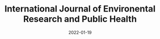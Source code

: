 ---
date: 2022-01-19
##
title:    International Journal of Environental Research and Public Health 
## Titel der Publikation, beispielweise The Lancet.
##
authors: 'Kirsch, M, Vitiello, D'
##
status:   default
##
en:
  subtitle:   'The COVID-19 Pandemic Lowers Active Behavior of Patients with Cardiovascular Diseases, Healthy Peoples and Athletes'
  ##
  description: 'The paper aims to describe the impact of the increasing sedentary lifestyle due to the coronavirus disease-2019 (COVID-19) pandemic restrictions in patients with cardiovascular diseases (CVDs), healthy individuals, and athletes. A review of studies investigating the impact of the COVID-19 restrictions on patients with CVDs, healthy subjects, and athletes has been conducted in the PubMed, Medline, and Google Scholar medical databases. The review highlighted the significant decrease of active behavior in patients with CVDs and mainly heart-failure patients, illustrated by a reduction of their daily steps and hours of being active during the COVID-19 pandemic. This review also enlightened a significant increase of the time spent in sedentary behavior and the sleep in healthy individuals. Finally, this review reported that the COVID-19 pandemic restrictions induced detraining periods in athletes, altering their health. These periods might also lead to a decrease of their future performances. Staying active and maintaining sufficient levels of physical activity during the COVID-19 pandemic are essential to preserve good health, despite the circumstances of quarantine. Alternatives such as completing a cardiac telerehabilitation for CVD patients or training at home for healthy subjects and athletes may be taken into consideration to maintain a regular active behavior in this sanitary context and potential future pandemics. '
  ## 
  tags:    [COVID-19, lockdown, cardiovascular disease, detraining, sedentary behavior]
## 
de: 
  ##
  subtitle:   'Die COVID-19-Pandemie senkt das Aktivitätsverhalten von Patienten mit Herz-Kreislauf-Erkrankungen, Gesunden und Sportlern'
  ##
  description: 'Ziel des Artikels ist es, die Auswirkungen der durch die Coronavirus-Krankheit-2019 (COVID-19)-Pandemie verursachten Einschränkungen des sitzenden Lebensstils bei Patienten mit Herz-Kreislauf-Erkrankungen, gesunden Menschen und Sportlern zu beschreiben. In den medizinischen Datenbanken PubMed, Medline und Google Scholar wurde eine Übersicht über Studien erstellt, in denen die Auswirkungen der COVID-19-Beschränkungen auf Patienten mit Herz-Kreislauf-Erkrankungen, gesunde Personen und Sportler untersucht wurden. Die Überprüfung ergab, dass das aktive Verhalten von Patienten mit Herz-Kreislauf-Erkrankungen und vor allem von Herzinsuffizienz-Patienten deutlich abnahm, was sich in einer Verringerung der täglichen Schritte und der Anzahl der aktiven Stunden während der COVID-19-Pandemie zeigte. Diese Übersichtsarbeit zeigte auch eine signifikante Zunahme der Zeit, die in sitzender Tätigkeit verbracht wurde, und des Schlafs bei gesunden Personen. Schließlich wird berichtet, dass die Einschränkungen der COVID-19-Pandemie bei den Sportlern zu Trainingsunterbrechungen führten, die sich auf ihre Gesundheit auswirkten. Diese Zeiträume könnten auch zu einer Verringerung ihrer zukünftigen Leistungen führen. Aktiv zu bleiben und ein ausreichendes Maß an körperlicher Aktivität während der COVID-19-Pandemie aufrechtzuerhalten, ist für die Erhaltung der Gesundheit trotz der Quarantänebedingungen von entscheidender Bedeutung. Alternativen wie die Teilnahme an einer kardialen Fernrehabilitation für CVD-Patienten oder das Training zu Hause für gesunde Personen und Sportler können in Betracht gezogen werden, um ein regelmäßiges aktives Verhalten in diesem sanitären Kontext und bei möglichen künftigen Pandemien aufrechtzuerhalten. '
  ## 
  ##
  tags:     [COVID-19, Lockdown, kardiovaskuläre Erkrankungen, Detraining, sitzendes Verhalte]
##
group:  "Interventions"
##
credit:      https://doi.org/10.3390/ijerph19031108
##
## 2020-09-30_10.1038_s41590-020-00808-x.md
---